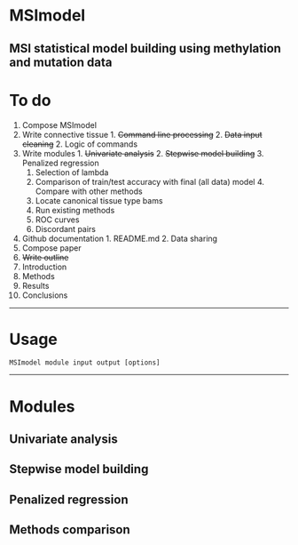 # MSImodel
MSI statistical model building using methylation and mutation data
---
# To do
1. Compose MSImodel
  1. Write connective tissue
    1. ~~Command line processing~~
    2. ~~Data input cleaning~~
    2. Logic of commands
  2. Write modules
    1. ~~Univariate analysis~~
    2. ~~Stepwise model building~~
    3. Penalized regression
      1. Selection of lambda
      2. Comparison of train/test accuracy with final (all data) model 
    4. Compare with other methods
      1. Locate canonical tissue type bams
      2. Run existing methods
      3. ROC curves
      4. Discordant pairs
  3. Github documentation
    1. README.md
    2. Data sharing
2. Compose paper
  1. ~~Write outline~~
  2. Introduction
  3. Methods
  4. Results
  5. Conclusions

---
# Usage
```
MSImodel module input output [options]
```
---
# Modules
## Univariate analysis
## Stepwise model building
## Penalized regression
## Methods comparison
